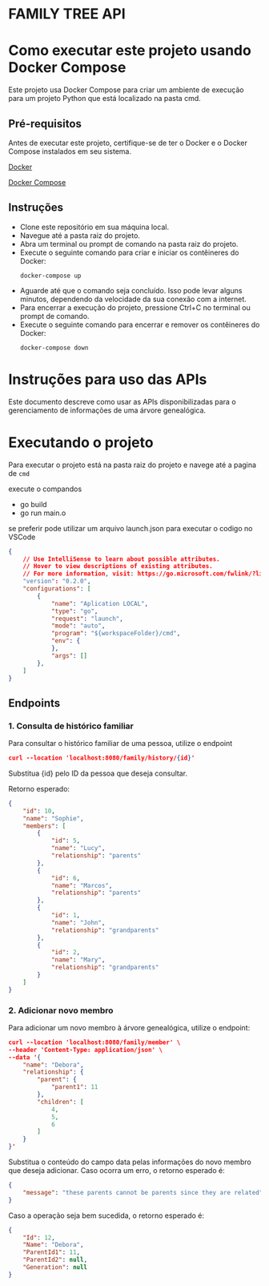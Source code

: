 # FAMILY TREE API

# Como executar este projeto usando Docker Compose


Este projeto usa Docker Compose para criar um ambiente de execução para um projeto Python que está localizado na pasta cmd.

## Pré-requisitos
Antes de executar este projeto, certifique-se de ter o Docker e o Docker Compose instalados em seu sistema.

<a href=“https://www.docker.com/get-started/“>Docker</a>

<a href=“https://docs.docker.com/compose/install/“>Docker Compose</a>

## Instruções
- Clone este repositório em sua máquina local.
- Navegue até a pasta raiz do projeto.
- Abra um terminal ou prompt de comando na pasta raiz do projeto.
- Execute o seguinte comando para criar e iniciar os contêineres do Docker:
    ```CMD
    docker-compose up
    ```
- Aguarde até que o comando seja concluído. Isso pode levar alguns minutos, dependendo da velocidade da sua conexão com a internet.
- Para encerrar a execução do projeto, pressione Ctrl+C no terminal ou prompt de comando.
- Execute o seguinte comando para encerrar e remover os contêineres do Docker:
    ```
    docker-compose down
    ```
# Instruções para uso das APIs
Este documento descreve como usar as APIs disponibilizadas para o gerenciamento de informações de uma árvore genealógica.

# Executando o projeto

Para executar o projeto está na pasta raiz do projeto e navege até a pagina de `cmd`

execute o compandos 
- go build 
- go run main.o 

se preferir pode utilizar um arquivo launch.json para executar o codigo no VSCode
```JSON
{
    // Use IntelliSense to learn about possible attributes.
    // Hover to view descriptions of existing attributes.
    // For more information, visit: https://go.microsoft.com/fwlink/?linkid=830387
    "version": "0.2.0",
    "configurations": [
        {
            "name": "Aplication LOCAL",
            "type": "go",
            "request": "launch",
            "mode": "auto",
            "program": "${workspaceFolder}/cmd",
            "env": {
            },
            "args": []
        },
    ]
}
```

## Endpoints
### 1. Consulta de histórico familiar
Para consultar o histórico familiar de uma pessoa, utilize o endpoint

```JSON
curl --location 'localhost:8080/family/history/{id}'
```

Substitua {id} pelo ID da pessoa que deseja consultar.

Retorno esperado:

```JSON
{
    "id": 10,
    "name": "Sophie",
    "members": [
        {
            "id": 5,
            "name": "Lucy",
            "relationship": "parents"
        },
        {
            "id": 6,
            "name": "Marcos",
            "relationship": "parents"
        },
        {
            "id": 1,
            "name": "John",
            "relationship": "grandparents"
        },
        {
            "id": 2,
            "name": "Mary",
            "relationship": "grandparents"
        }
    ]
}
```

### 2. Adicionar novo membro
Para adicionar um novo membro à árvore genealógica, utilize o endpoint:

```JSON
curl --location 'localhost:8080/family/member' \
--header 'Content-Type: application/json' \
--data '{
    "name": "Debora",
    "relationship": {
        "parent": {
            "parent1": 11
        },
        "children": [
            4,
            5,
            6
        ]
    }
}'

```
Substitua o conteúdo do campo data pelas informações do novo membro que deseja adicionar. Caso ocorra um erro, o retorno esperado é:

```JSON
{
    "message": "these parents cannot be parents since they are related"
}
```
Caso a operação seja bem sucedida, o retorno esperado é:

```JSON
{
    "Id": 12,
    "Name": "Debora",
    "ParentId1": 11,
    "ParentId2": null,
    "Generation": null
}
```